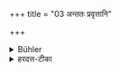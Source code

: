 +++
title = "03 अन्ततः प्रवृत्तानि"

+++

<details><summary>Bühler</summary>

3. In the end (he shall live on) what has become detached spontaneously.
</details>

<details><summary>हरदत्त-टीका</summary>

## सूत्रम्
अन्ततः प्रवृत्तानि ॥३॥  
### टिप्पनी
मूलादिभिः स्वयंगृहीतैः कञ्चित्कालं वर्तयित्वा अन्ततः अन्ते प्रवृत्तानि स्वयमेव पतितानि अभिनिश्रयेदिति वक्ष्यमाणेन सम्बन्धः । तान्यभिनिश्रित्य तैर्वतयेदिति ॥ ३॥
</details>
